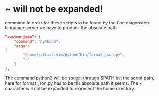 # ~ will not be expanded!
command
In order for these scripts to be found by the Coc diagnostics language server we have to produce the absolute path

```json
"custom-json": {
    "command": "python3",
    "args":
[
        "/home/patrik/.vim/python/bin/format_json.py",
        "-"
    ]
},
```

The command python3 will be sought through $PATH but the script path, here for format_json.py has to be the absolute path it seems.
The ~ character will not be expanded to represent the home directory.
